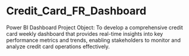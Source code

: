 # Credit_Card_FR_Dashboard
Power BI Dashboard
Project Object:
To develop a comprehensive credit card weekly dashboard that provides real-time insights into key performance metrics and trends, enabling stakeholders to monitor and analyze credit card operations effectively.
